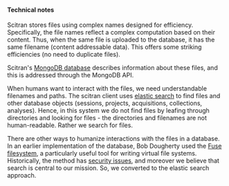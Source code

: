 #### Technical notes
Scitran stores files using complex names designed for efficiency. Specifically, the file names reflect a complex computation based on their content.  Thus, when the same file is uploaded to the database, it has the same filename (content addressable data). This offers some striking efficiencies (no need to duplicate files).

Scitran's [MongoDB database](https://www.mongodb.org/) describes information about these files, and this is addressed through the MongoDB API.  

When humans want to interact with the files, we need understandable filenames and paths.  The scitran client uses [elastic search](http://joelabrahamsson.com/elasticsearch-101/) to find files and other database objects (sessions, projects, acquisitions, collections, analyses).  Hence, in this system we do not find files by leafing through directories and looking for files - the directories and filenames are not human-readable.  Rather we search for files.

There are other ways to humanize interactions with the files in a database. In an earlier implementation of the database, Bob Dougherty used the [Fuse filesystem](https://en.wikipedia.org/wiki/Filesystem_in_Userspace), a particularly useful tool for writing virtual file systems.  Historically, the method has [security issues](https://github.com/libfuse/libfuse/issues/15), and moreover we believe that search is central to our mission.  So, we converted to the elastic search approach.
